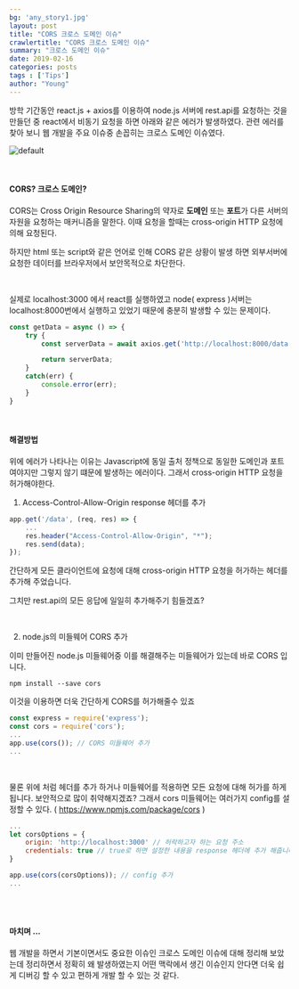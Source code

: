 ```yaml
---
bg: 'any_story1.jpg'
layout: post
title: "CORS 크로스 도메인 이슈"
crawlertitle: "CORS 크로스 도메인 이슈"
summary: "크로스 도메인 이슈"
date: 2019-02-16
categories: posts
tags : ['Tips']
author: "Young"
---
```


 방학 기간동안 react.js + axios를 이용하여 node.js 서버에 rest.api를 요청하는 것을 만들던 중 react에서 비동기 요청을 하면 아래와 같은 에러가 발생하였다. 관련 에러를 찾아 보니 웹 개발을 주요 이슈중 손꼽히는 크로스 도메인 이슈였다.

![default](https://user-images.githubusercontent.com/38432821/52930297-3853d680-338b-11e9-91c8-d240d36cb87e.PNG)

<br/>

#### CORS? 크로스 도메인?

CORS는 Cross Origin Resource Sharing의 약자로 **도메인** 또는 **포트**가 다른 서버의 자원을 요청하는 매커니즘을 말한다. 이때 요청을 할때는 cross-origin HTTP 요청에 의해 요청된다.

하지만 html 또는 script와 같은 언어로 인해 CORS 같은 상황이 발생 하면 외부서버에 요청한 데이터를 브라우저에서 보안목적으로 차단한다.

<br/>

실제로 localhost:3000 에서 react를 실행하였고 node( express )서버는 localhost:8000번에서 실행하고 있었기 때문에 충분히 발생할 수 있는 문제이다.

```javascript
const getData = async () => {
    try {
        const serverData = await axios.get('http://localhost:8000/data');

        return serverData;
    }    
    catch(err) {
        console.error(err);
    }
}
```

<br/>

#### 해결방법

위에 에러가 나타나는 이유는 Javascript에 동일 출처 정책으로 동일한 도메인과 포트여야지만 그렇지 않기 떄문에 발생하는 에러이다. 그래서 cross-origin HTTP 요청을 허가해야한다.



1. Access-Control-Allow-Origin response 헤더를 추가

```javascript
app.get('/data', (req, res) => {
    ...
    res.header("Access-Control-Allow-Origin", "*");
    res.send(data);
});
```

간단하게 모든 클라이언트에 요청에 대해 cross-origin HTTP 요청을 허가하는 헤더를 추가해 주었습니다.

그치만 rest.api의 모든 응답에 일일히 추가해주기 힘들겠죠?

<br/>

2. node.js의 미들웨어 CORS 추가

이미 만들어진 node.js 미들웨어중 이를 해결해주는 미들웨어가 있는데 바로 CORS 입니다.

```
npm install --save cors
```

이것을 이용하면 더욱 간단하게 CORS를 허가해줄수 있죠

```javascript
const express = require('express');
const cors = require('cors');
...
app.use(cors()); // CORS 미들웨어 추가
...
```

<br/>

물론 위에 처럼 헤더를 추가 하거나 미들웨어를 적용하면 모든 요청에 대해 허가를 하게 됩니다. 보안적으로 많이 취약해지겠죠? 그래서 cors 미들웨어는 여러가지 config를 설정할 수 있다. ( https://www.npmjs.com/package/cors )

```javascript
...
let corsOptions = {
    origin: 'http://localhost:3000' // 허락하고자 하는 요청 주소
    credentials: true // true로 하면 설정한 내용을 response 헤더에 추가 해줍니다.
} 

app.use(cors(corsOptions)); // config 추가
...
```

<br/><br/>

#### 마치며 ...

웹 개발을 하면서 기본이면서도 중요한 이슈인 크로스 도메인 이슈에 대해 정리해 보았는데 정리하면서 정확히 왜 발생하였는지 어떤 맥락에서 생긴 이슈인지 안다면 더욱 쉽게 디버깅 할 수 있고 편하게 개발 할 수 있는 것 같다.


